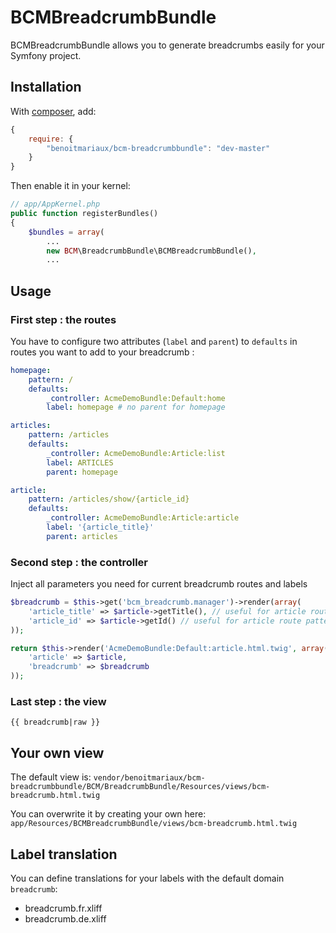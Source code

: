 BCMBreadcrumbBundle
===================

BCMBreadcrumbBundle allows you to generate breadcrumbs easily for your Symfony project.

Installation
------------

With [composer](http://packagist.org), add:
```js
{
    require: {
        "benoitmariaux/bcm-breadcrumbbundle": "dev-master"
    }
}
```    

Then enable it in your kernel:
```php
// app/AppKernel.php
public function registerBundles()
{
    $bundles = array(
        ...
        new BCM\BreadcrumbBundle\BCMBreadcrumbBundle(),
        ...
```

Usage
-----

### First step : the routes

You have to configure two attributes (`label` and `parent`) to `defaults` in routes you want to add to your breadcrumb :
```yaml
homepage:
    pattern: /
    defaults:
        _controller: AcmeDemoBundle:Default:home
        label: homepage # no parent for homepage

articles:
    pattern: /articles
    defaults:
        _controller: AcmeDemoBundle:Article:list
        label: ARTICLES
        parent: homepage

article:
    pattern: /articles/show/{article_id}
    defaults:
        _controller: AcmeDemoBundle:Article:article
        label: '{article_title}'
        parent: articles
```

### Second step : the controller
Inject all parameters you need for current breadcrumb routes and labels
```php
$breadcrumb = $this->get('bcm_breadcrumb.manager')->render(array(
    'article_title' => $article->getTitle(), // useful for article route label
    'article_id' => $article->getId() // useful for article route pattern
));

return $this->render('AcmeDemoBundle:Default:article.html.twig', array(
    'article' => $article,
    'breadcrumb' => $breadcrumb
));
```

### Last step : the view
```twig
{{ breadcrumb|raw }}
```

Your own view
-------------
The default view is:
`vendor/benoitmariaux/bcm-breadcrumbbundle/BCM/BreadcrumbBundle/Resources/views/bcm-breadcrumb.html.twig`

You can overwrite it by creating your own here:
`app/Resources/BCMBreadcrumbBundle/views/bcm-breadcrumb.html.twig`

Label translation
-----------------

You can define translations for your labels with the default domain `breadcrumb`:
* breadcrumb.fr.xliff
* breadcrumb.de.xliff
